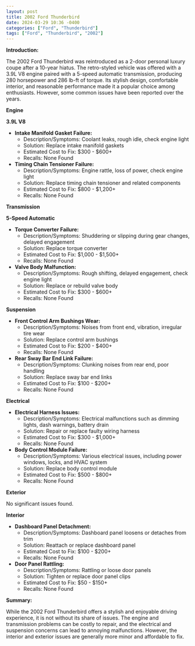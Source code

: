 ```yaml
---
layout: post
title: 2002 Ford Thunderbird
date: 2024-03-29 10:36 -0400
categories: ["Ford", "Thunderbird"]
tags: ["Ford", "Thunderbird", "2002"]
---
```

**Introduction:**

The 2002 Ford Thunderbird was reintroduced as a 2-door personal luxury coupe after a 10-year hiatus. The retro-styled vehicle was offered with a 3.9L V8 engine paired with a 5-speed automatic transmission, producing 280 horsepower and 286 lb-ft of torque. Its stylish design, comfortable interior, and reasonable performance made it a popular choice among enthusiasts. However, some common issues have been reported over the years.

**Engine**

**3.9L V8**

* **Intake Manifold Gasket Failure:**
    * Description/Symptoms: Coolant leaks, rough idle, check engine light
    * Solution: Replace intake manifold gaskets
    * Estimated Cost to Fix: $300 - $600+
    * Recalls: None Found
* **Timing Chain Tensioner Failure:**
    * Description/Symptoms: Engine rattle, loss of power, check engine light
    * Solution: Replace timing chain tensioner and related components
    * Estimated Cost to Fix: $800 - $1,200+
    * Recalls: None Found

**Transmission**

**5-Speed Automatic**

* **Torque Converter Failure:**
    * Description/Symptoms: Shuddering or slipping during gear changes, delayed engagement
    * Solution: Replace torque converter
    * Estimated Cost to Fix: $1,000 - $1,500+
    * Recalls: None Found
* **Valve Body Malfunction:**
    * Description/Symptoms: Rough shifting, delayed engagement, check engine light
    * Solution: Replace or rebuild valve body
    * Estimated Cost to Fix: $300 - $600+
    * Recalls: None Found

**Suspension**

* **Front Control Arm Bushings Wear:**
    * Description/Symptoms: Noises from front end, vibration, irregular tire wear
    * Solution: Replace control arm bushings
    * Estimated Cost to Fix: $200 - $400+
    * Recalls: None Found
* **Rear Sway Bar End Link Failure:**
    * Description/Symptoms: Clunking noises from rear end, poor handling
    * Solution: Replace sway bar end links
    * Estimated Cost to Fix: $100 - $200+
    * Recalls: None Found

**Electrical**

* **Electrical Harness Issues:**
    * Description/Symptoms: Electrical malfunctions such as dimming lights, dash warnings, battery drain
    * Solution: Repair or replace faulty wiring harness
    * Estimated Cost to Fix: $300 - $1,000+
    * Recalls: None Found
* **Body Control Module Failure:**
    * Description/Symptoms: Various electrical issues, including power windows, locks, and HVAC system
    * Solution: Replace body control module
    * Estimated Cost to Fix: $500 - $800+
    * Recalls: None Found

**Exterior**

No significant issues found.

**Interior**

* **Dashboard Panel Detachment:**
    * Description/Symptoms: Dashboard panel loosens or detaches from trim
    * Solution: Reattach or replace dashboard panel
    * Estimated Cost to Fix: $100 - $200+
    * Recalls: None Found
* **Door Panel Rattling:**
    * Description/Symptoms: Rattling or loose door panels
    * Solution: Tighten or replace door panel clips
    * Estimated Cost to Fix: $50 - $150+
    * Recalls: None Found

**Summary:**

While the 2002 Ford Thunderbird offers a stylish and enjoyable driving experience, it is not without its share of issues. The engine and transmission problems can be costly to repair, and the electrical and suspension concerns can lead to annoying malfunctions. However, the interior and exterior issues are generally more minor and affordable to fix.
